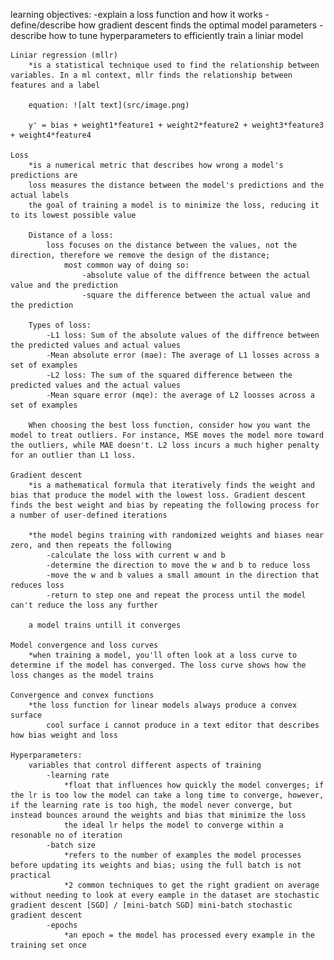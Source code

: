 learning objectives:
    -explain a loss function and how it works
    -define/describe how gradient descent finds the optimal model parameters
    -describe how to tune hyperparameters to efficiently train a liniar model

    Liniar regression (mllr)
        *is a statistical technique used to find the relationship between variables. In a ml context, mllr finds the relationship between features and a label

        equation: ![alt text](src/image.png)

        y' = bias + weight1*feature1 + weight2*feature2 + weight3*feature3 + weight4*feature4

    Loss
        *is a numerical metric that describes how wrong a model's predictions are
        loss measures the distance between the model's predictions and the actual labels
        the goal of training a model is to minimize the loss, reducing it to its lowest possible value

        Distance of a loss:
            loss focuses on the distance between the values, not the direction, therefore we remove the design of the distance;
                most common way of doing so:
                    -absolute value of the diffrence between the actual value and the prediction
                    -square the difference between the actual value and the prediction
        
        Types of loss:
            -L1 loss: Sum of the absolute values of the diffrence between the predicted values and actual values
            -Mean absolute error (mae): The average of L1 losses across a set of examples
            -L2 loss: The sum of the squared difference between the predicted values and the actual values
            -Mean square error (mqe): the average of L2 loosses across a set of examples

        When choosing the best loss function, consider how you want the model to treat outliers. For instance, MSE moves the model more toward the outliers, while MAE doesn't. L2 loss incurs a much higher penalty for an outlier than L1 loss.

    Gradient descent
        *is a mathematical formula that iteratively finds the weight and bias that produce the model with the lowest loss. Gradient descent finds the best weight and bias by repeating the following process for a number of user-defined iterations

        *the model begins training with randomized weights and biases near zero, and then repeats the following
            -calculate the loss with current w and b
            -determine the direction to move the w and b to reduce loss
            -move the w and b values a small amount in the direction that reduces loss
            -return to step one and repeat the process until the model can't reduce the loss any further

        a model trains untill it converges

    Model convergence and loss curves
        *when training a model, you'll often look at a loss curve to determine if the model has converged. The loss curve shows how the loss changes as the model trains

    Convergence and convex functions
        *the loss function for linear models always produce a convex surface
            cool surface i cannot produce in a text editor that describes how bias weight and loss

    Hyperparameters:
        variables that control different aspects of training
            -learning rate
                *float that influences how quickly the model converges; if the lr is too low the model can take a long time to converge, however, if the learning rate is too high, the model never converge, but instead bounces around the weights and bias that minimize the loss
                the ideal lr helps the model to converge within a resonable no of iteration
            -batch size
                *refers to the number of examples the model processes before updating its weights and bias; using the full batch is not practical
                *2 common techniques to get the right gradient on average without needing to look at every eample in the dataset are stochastic gradient descent [SGD] / [mini-batch SGD] mini-batch stochastic gradient descent
            -epochs
                *an epoch = the model has processed every example in the training set once